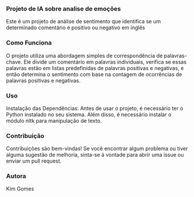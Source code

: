### Projeto de IA sobre analise de emoções

Este é um projeto de análise de sentimento que identifica se um determinado comentário é positivo ou negativo em inglês

### Como Funciona

O projeto utiliza uma abordagem simples de correspondência de palavras-chave. Ele divide um comentário em palavras individuais, verifica se essas palavras estão em listas predefinidas de palavras positivas e negativas, e então determina o sentimento com base na contagem de ocorrências de palavras positivas e negativas.

### Uso

Instalação das Dependências: Antes de usar o projeto, é necessário ter o Python instalado no seu sistema. Além disso, é necessário instalar o módulo nltk para manipulação de texto. 

### Contribuição

Contribuições são bem-vindas! Se você encontrar algum problema ou tiver alguma sugestão de melhoria, sinta-se à vontade para abrir uma issue ou enviar um pull request.

### Autora

Kim Gomes
